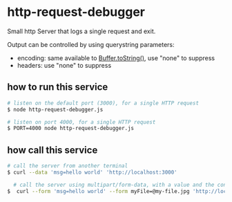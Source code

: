 # http-request-debugger

Small http Server that logs a single request and exit.

Output can be controlled by using querystring parameters:
 - encoding: same available to [Buffer.toString()](https://nodejs.org/api/buffer.html#buffers-and-character-encodings), use "none" to suppress
 - headers: use "none" to suppress

## how to run this service
```sh
# listen on the default port (3000), for a single HTTP request
$ node http-request-debugger.js

# listen on port 4000, for a single HTTP request
$ PORT=4000 node http-request-debugger.js
```

## how call this service
```sh
# call the server from another terminal
$ curl --data 'msg=hello world' 'http://localhost:3000'

  # call the server using multipart/form-data, with a value and the contents of a file
$  curl --form 'msg=hello world' --form myFile=@my-file.jpg 'http://localhost:3000/any-path'
```

